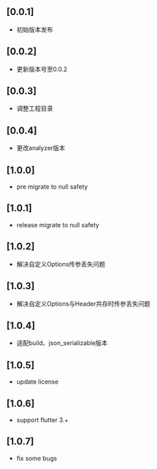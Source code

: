 ## [0.0.1]  
* 初始版本发布
## [0.0.2]
* 更新版本号至0.0.2
## [0.0.3]
* 调整工程目录
## [0.0.4]
* 更改analyzer版本
## [1.0.0]
* pre migrate to null safety
## [1.0.1]
* release  migrate to null safety
## [1.0.2]
* 解决自定义Options传参丢失问题
## [1.0.3]
* 解决自定义Options与Header共存时传参丢失问题
## [1.0.4]
* 适配build、json_serializable版本
## [1.0.5]
* update license
## [1.0.6]
* support flutter 3.+
## [1.0.7]
* fix some bugs
